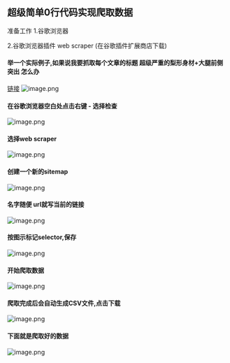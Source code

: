 ## 超级简单0行代码实现爬取数据

准备工作
1.谷歌浏览器

2.谷歌浏览器插件 web scraper (在谷歌插件扩展商店下载)

#### 举一个实际例子,如果说我要抓取每个文章的标题 **超级严重的梨形身材+大腿前侧突出 怎么办**

[链接](https://www.zhihu.com/people/xia-si-yin-liao-ang/activities)
![image.png](https://upload-images.jianshu.io/upload_images/1419035-0b11db8ba329a6ba.png?imageMogr2/auto-orient/strip%7CimageView2/2/w/620)

#### 在谷歌浏览器空白处点击右键 - 选择检查

![image.png](https://upload-images.jianshu.io/upload_images/1419035-2d6a6ec1e97f2767.png?imageMogr2/auto-orient/strip%7CimageView2/2/w/620)

#### 选择web scraper 


![image.png](https://upload-images.jianshu.io/upload_images/1419035-b1f1b9b0cf3b5dbc.png?imageMogr2/auto-orient/strip%7CimageView2/2/w/620)

#### 创建一个新的sitemap

![image.png](https://upload-images.jianshu.io/upload_images/1419035-0609e9b281f60052.png?imageMogr2/auto-orient/strip%7CimageView2/2/w/620)

#### 名字随便 url就写当前的链接


![image.png](https://upload-images.jianshu.io/upload_images/1419035-b2366758f6914032.png?imageMogr2/auto-orient/strip%7CimageView2/2/w/620)

#### 按图示标记selector,保存

![image.png](https://upload-images.jianshu.io/upload_images/1419035-722a61dcab078986.png?imageMogr2/auto-orient/strip%7CimageView2/2/w/620)

#### 开始爬取数据

![image.png](https://upload-images.jianshu.io/upload_images/1419035-37a563f15e5739ab.png?imageMogr2/auto-orient/strip%7CimageView2/2/w/620)

#### 爬取完成后会自动生成CSV文件,点击下载

![image.png](https://upload-images.jianshu.io/upload_images/1419035-a1adb7a946230675.png?imageMogr2/auto-orient/strip%7CimageView2/2/w/620)


#### 下面就是爬取好的数据


![image.png](https://upload-images.jianshu.io/upload_images/1419035-d8faf7008cbba063.png?imageMogr2/auto-orient/strip%7CimageView2/2/w/620)
